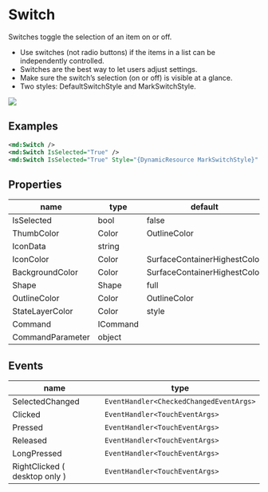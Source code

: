 # Switch

Switches toggle the selection of an item on or off.



- Use switches (not radio buttons) if the items in a list can be independently controlled.
- Switches are the best way to let users adjust settings.
- Make sure the switch’s selection (on or off) is visible at a glance.
- Two styles: DefaultSwitchStyle and MarkSwitchStyle.




![](/assets/switchs.png)



## Examples

```xml
<md:Switch />
<md:Switch IsSelected="True" />
<md:Switch IsSelected="True" Style="{DynamicResource MarkSwitchStyle}" />
```





## Properties

| name             | type     | default                      |
| ---------------- | -------- | ---------------------------- |
| IsSelected       | bool     | false                        |
| ThumbColor       | Color    | OutlineColor                 |
| IconData         | string   |                              |
| IconColor        | Color    | SurfaceContainerHighestColor |
| BackgroundColor  | Color    | SurfaceContainerHighestColor |
| Shape            | Shape    | full                         |
| OutlineColor     | Color    | OutlineColor                 |
| StateLayerColor  | Color    | style                        |
| Command          | ICommand |                              |
| CommandParameter | object   |                              |



## Events

| name           | type                                  |
| -------------- | ------------------------------------- |
| SelectedChanged | `EventHandler<CheckedChangedEventArgs>` |
| Clicked                       | `EventHandler<TouchEventArgs>`          |
| Pressed                       | `EventHandler<TouchEventArgs>`          |
| Released                      | `EventHandler<TouchEventArgs>`          |
| LongPressed                   | `EventHandler<TouchEventArgs>`          |
| RightClicked ( desktop only ) | `EventHandler<TouchEventArgs>`          |
